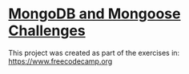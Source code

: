 # [MongoDB and Mongoose Challenges](https://www.freecodecamp.org/learn/apis-and-microservices/mongodb-and-mongoose/)

This project was created as part of the exercises in: https://www.freecodecamp.org